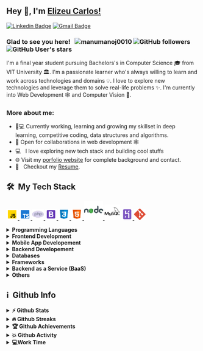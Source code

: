 ## Hey 👋, I'm [Elizeu Carlos!](https://www.linkedin.com/in/elizeu-carlos-618941121/)


[![Linkedin Badge](https://img.shields.io/badge/LinkedIn-blue?style=flat&logo=linkedin&labelColor=blue&link=https://www.linkedin.com/in/elizeu-carlos-618941121/)](https://www.linkedin.com/in/elizeu-carlos-618941121/) [![Gmail Badge](https://img.shields.io/badge/Gmail-red?style=flat-square&logo=Gmail&logoColor=white&link=mailto:elizeucarlosc@gmail.com)](mailto:elizeucarlosc@gmail.com) <!-- [![Website Badge](https://img.shields.io/badge/-Website-47CCCC?style=flat&logo=Google-Chrome&logoColor=white&link=https://manumanoj.me)](https://manumanoj.me) [![Twitter Badge](https://img.shields.io/badge/-Twitter-1ca0f1?style=flat&labelColor=1ca0f1&logo=twitter&logoColor=white&link=https://twitter.com/manumanoj0010)](https://twitter.com/manumanoj0010) [![Instagram Badge](https://img.shields.io/badge/-Instagram-E4405F?style=flat&logo=instagram&logoColor=white&link=https://instagram.com/m.a.n.u.m.a.n.o.j/)](https://instagram.com/manumanoj.me) [![Facebook Badge](https://img.shields.io/badge/-Facebook-1877f2?style=flat&logo=facebook&logoColor=white&link=https://facebook.com/manumanoj0010)](https://facebook.com/manumanoj0010) -->

### Glad to see you here! &nbsp; <img src="https://komarev.com/ghpvc/?username=manumanoj0010&label=Profile%20views&color=0e75b6&style=flat" alt="manumanoj0010" /> ![GitHub followers](https://img.shields.io/github/followers/manumanoj0010) ![GitHub User's stars](https://img.shields.io/github/stars/manumanoj0010)

I'm a final year student pursuing Bachelors's in Computer Science 🎓 from VIT University 🏛. I'm a passionate learner who's always willing to learn and work across technologies and domains 💡. I love to explore new technologies and leverage them to solve real-life problems ✨. I'm currently into Web Development 🕸️ and Computer Vision 👀.

### More about me:

- 👨💻 Currently working, learning and growing my skillset in deep learning, competitive coding, data structures and algorithms.
- 🤝 Open for collaborations in web development 🕸️
- 💻 &nbsp; I love exploring new tech stack and building cool stuffs
- 🌐 Visit my [porfolio website](https://manumanoj.me) for complete background and contact.
- 📝 &nbsp; Checkout my [Resume](https://manumanoj.me/Resume.pdf).

<h2> 🛠 &nbsp;My Tech Stack</h2>

<a href="https://developer.mozilla.org/en-US/docs/Web/JavaScript" target="_blank"> <img src="images/javascript.png" alt="javascript" width="30" height="30"/> </a>   <a href="https://www.typescriptlang.org/" target="_blank"> <img src="images/typescript.png" alt="typescript" width="30" height="30"/> </a> <a href="https://www.php.net" target="_blank"> <img src="images/php.png" alt="php" width="30" height="30"/> </a>  <a href="https://getbootstrap.com" target="_blank"> <img src="images/bootstrap.png" alt="bootstrap" width="30" height="30"/> </a> <a href="https://www.w3schools.com/css/" target="_blank"> <img src="images/css.png" alt="css3" width="30" height="30"/> </a><a href="https://www.w3.org/html/" target="_blank"> <img src="images/html.png" alt="html5" width="30" height="30"/> </a>  <a href="https://nodejs.org" target="_blank"> <img src="images/nodejs.png" alt="nodejs" width="50" height="50"/> </a>    <a href="https://www.mysql.com/" target="_blank"> <img src="images/mysql.png" alt="mysql" width="40" height="40"/></a>  <a href="https://heroku.com" target="_blank"> <img src="images/heroku.png" alt="heroku" width="30" height="30"/> </a> <a href="https://git-scm.com/" target="_blank"> <img src="images/git.png" alt="git" width="30" height="30"/> </a>   

<details>	
  <summary><b>Programming Languages</b></summary>
 <a href="https://developer.mozilla.org/en-US/docs/Web/JavaScript" target="_blank"> <img src="images/javascript.png" alt="javascript" width="30" height="30"/> </a>   <a href="https://www.typescriptlang.org/" target="_blank"> <img src="images/typescript.png" alt="typescript" width="30" height="30"/> </a> <a href="https://www.php.net" target="_blank"> <img src="images/php.png" alt="php" width="30" height="30"/> </a> 
</details>

<details>	
  <summary><b>Frontend Development</b></summary>
  <a href="https://reactjs.org/" target="_blank"><img src="images/react.png" alt="react" width="30" height="30"/> </a> <a href="https://getbootstrap.com" target="_blank"> <img src="images/bootstrap.png" alt="bootstrap" width="30" height="30"/> </a> <a href="https://www.w3schools.com/css/" target="_blank"> <img src="images/css.png" alt="css3" width="30" height="30"/> </a><a href="https://www.w3.org/html/" target="_blank"> <img src="images/html.png" alt="html5" width="30" height="30"/> </a>  
</details>

<details>	
  <summary><b>Mobile App Developement</b></summary>
    <a href="https://reactjs.org/" target="_blank"><img src="images/react.png" alt="react" width="30" height="30"/> </a><i></i>
</details>

<details>	
  <summary><b>Backend Developement</b></summary>
  <a href="https://nodejs.org" target="_blank"> <img src="images/nodejs.png" alt="nodejs" width="50" height="50"/> </a>
</details>

<details>	
  <summary><b>Databases</b></summary>
   <a href="https://www.mongodb.com/" target="_blank"> <img src="images/mongodb.png" alt="mysql" width="40" height="40"/></a><a href="https://www.mysql.com/" target="_blank"> <img src="images/mysql.png" alt="mysql" width="40" height="40"/></a>

</details>

<details>	
  <summary><b>Frameworks</b></summary>
     <a href="https://expressjs.com/" target="_blank"> <img src="images/express.png" alt="expressjs" width="30" height="30"/> </a> <a href="https://wordpress.org/" target="_blank"> <img src="images/wordpress.png" alt="flask" width="30" height="30"/> </a><
</details>

<details>	
  <summary><b>Backend as a Service (BaaS) </b></summary>
   <a href="https://firebase.google.com/" target="_blank"> <img src="images/firebase.png" alt="firebase" width="30" height="30"/> </a> <a href="https://heroku.com" target="_blank"> <img src="images/heroku.png" alt="heroku" width="30" height="30"/> </a>
  </details>

<details>	
  <summary><b>Others</b></summary>
  <a href="https://git-scm.com/" target="_blank"> <img src="images/git.png" alt="git" width="30" height="30"/> </a>  <a href="https://www.linux.org/" target="_blank"> <img src="images/kali.png" alt="linux" width="30" height="30"/> </a> <a href="https://opencv.org/" target="_blank"> <img src="https://www.vectorlogo.zone/logos/opencv/opencv-icon.svg" alt="opencv" width="30" height="30"/> </a><a href="https://unity.com/" target="_blank"> <img src="images/unity.png" alt="unity" width="30" height="30"/> </a> 
</details>

<h2>ℹ️ &nbsp;Github Info</h2>
<details>	
  <summary><b>⚡ Github Stats</b></summary>

<img height="180em" src="https://github-readme-stats.manumanoj0010.vercel.app/api?username=manumanoj0010&show_icons=true&locale=en&hide_border=true" alt="manumanoj0010" />
<img height="180em" src="https://github-readme-stats.manumanoj0010.vercel.app/api/top-langs?username=manumanoj0010&show_icons=true&locale=en&layout=compact&langs_count=7&hide_border=true&hide=c" alt="manumanoj0010"/>
</details>

<details>
 <summary><b>🔥 Github Streaks</b></summary>
<p align="center"><img src="https://github-readme-streak-stats.herokuapp.com/?user=manumanoj0010&" alt="manumanoj0010" /></p>
</details>

<details>
 <summary><b>🏆 Github Achievements</b></summary>
<p align="center"> <a href="https://github.com/ryo-ma/github-profile-trophy"><img src="https://github-profile-trophy.vercel.app/?username=manumanoj0010&margin-w=5" alt="manumanoj0010" /></a> </p>
</details>

<details>
 <summary><b>💥 Github Activity</b></summary>

<!--START_SECTION:activity-->
1. 🎉 Merged PR [#5](https://github.com/Sahiti-Dev/Website/pull/5) in [Sahiti-Dev/Website](https://github.com/Sahiti-Dev/Website)
2. 🎉 Merged PR [#4](https://github.com/Sahiti-Dev/Website/pull/4) in [Sahiti-Dev/Website](https://github.com/Sahiti-Dev/Website)
3. 🎉 Merged PR [#2](https://github.com/Sahiti-Dev/Website/pull/2) in [Sahiti-Dev/Website](https://github.com/Sahiti-Dev/Website)
4. ❌ Closed PR [#1](https://github.com/Sahiti-Dev/Website/pull/1) in [Sahiti-Dev/Website](https://github.com/Sahiti-Dev/Website)
4. ❗️ Opened issue [#15](https://github.com/santhoopa/Hospital-Management-System/issues/15) in [santhoopa/Hospital-Management-System](https://github.com/santhoopa/Hospital-Management-System)
4. 🎉 Merged PR [#2](https://github.com/manumanoj0010/Real-EState-Website/pull/2) in [manumanoj0010/Real-EState-Website](https://github.com/manumanoj0010/Real-EState-Website)
5. 🎉 Merged PR [#3](https://github.com/manumanoj0010/Javascript-Applications/pull/3) in [manumanoj0010/Javascript-Applications](https://github.com/manumanoj0010/Javascript-Applications)
<!--END_SECTION:activity-->

</details>

<details>
 <summary><b>💻Work Time</b></summary>
<!--START_SECTION:waka-->
![Profile Views](http://img.shields.io/badge/Profile%20Views-111-blue)

**🐱 My Github Data** 

> 🏆 20 Contributions in the Year 2021
 > 
> 📦 965.5 kB Used in Github's Storage 
 > 
> 💼 Opted to Hire
 > 
> 📜 31 Public Repositories 
 > 
> 🔑 9 Private Repositories  
 > 
**I'm an Early 🐤** 

```text
🌞 Morning    31 commits     ██░░░░░░░░░░░░░░░░░░░░░░░   8.54% 
🌆 Daytime    175 commits    ████████████░░░░░░░░░░░░░   48.21% 
🌃 Evening    98 commits     ██████░░░░░░░░░░░░░░░░░░░   27.0% 
🌙 Night      59 commits     ████░░░░░░░░░░░░░░░░░░░░░   16.25%

```
📅 **I'm Most Productive on Thursday** 

```text
Monday       52 commits     ███░░░░░░░░░░░░░░░░░░░░░░   14.33% 
Tuesday      51 commits     ███░░░░░░░░░░░░░░░░░░░░░░   14.05% 
Wednesday    51 commits     ███░░░░░░░░░░░░░░░░░░░░░░   14.05% 
Thursday     71 commits     █████░░░░░░░░░░░░░░░░░░░░   19.56% 
Friday       44 commits     ███░░░░░░░░░░░░░░░░░░░░░░   12.12% 
Saturday     45 commits     ███░░░░░░░░░░░░░░░░░░░░░░   12.4% 
Sunday       49 commits     ███░░░░░░░░░░░░░░░░░░░░░░   13.5%

```


📊 **This Week I Spent My Time On** 

```text
⌚︎ Time Zone: Asia/Kolkata

💬 Programming Languages: 
Python                   1 hr 21 mins        ██████████████████████░░░   90.27% 
Markdown                 6 mins              █░░░░░░░░░░░░░░░░░░░░░░░░   6.76% 
Text                     1 min               ░░░░░░░░░░░░░░░░░░░░░░░░░   1.62% 
JSON                     0 secs              ░░░░░░░░░░░░░░░░░░░░░░░░░   0.62% 
PHP                      0 secs              ░░░░░░░░░░░░░░░░░░░░░░░░░   0.61%

🔥 Editors: 
VS Code                  1 hr 30 mins        █████████████████████████   100.0%

🐱‍💻 Projects: 
Python_DSA               1 hr 25 mins        ███████████████████████░░   94.81% 
Unknown Project          4 mins              █░░░░░░░░░░░░░░░░░░░░░░░░   4.46% 
Website                  0 secs              ░░░░░░░░░░░░░░░░░░░░░░░░░   0.73%

💻 Operating System: 
Windows                  1 hr 30 mins        █████████████████████████   100.0%

```

**I Mostly Code in Python** 

```text
Python                   10 repos            ███████░░░░░░░░░░░░░░░░░░   31.25% 
HTML                     7 repos             █████░░░░░░░░░░░░░░░░░░░░   21.88% 
CSS                      4 repos             ███░░░░░░░░░░░░░░░░░░░░░░   12.5% 
PHP                      3 repos             ██░░░░░░░░░░░░░░░░░░░░░░░   9.38% 
Dart                     3 repos             ██░░░░░░░░░░░░░░░░░░░░░░░   9.38%

```


**Timeline**

![Chart not found](https://raw.githubusercontent.com/manumanoj0010/manumanoj0010/main/charts/bar_graph.png) 


<!--END_SECTION:waka-->

#

<div align="center">

### Show some ❤️ by starring some of the repositories!

</div>
